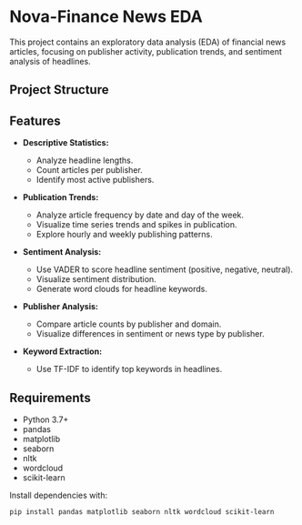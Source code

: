 # Nova-Finance News EDA

This project contains an exploratory data analysis (EDA) of financial news articles, focusing on publisher activity, publication trends, and sentiment analysis of headlines.

## Project Structure

## Features

- **Descriptive Statistics:**  
  - Analyze headline lengths.
  - Count articles per publisher.
  - Identify most active publishers.

- **Publication Trends:**  
  - Analyze article frequency by date and day of the week.
  - Visualize time series trends and spikes in publication.
  - Explore hourly and weekly publishing patterns.

- **Sentiment Analysis:**  
  - Use VADER to score headline sentiment (positive, negative, neutral).
  - Visualize sentiment distribution.
  - Generate word clouds for headline keywords.

- **Publisher Analysis:**  
  - Compare article counts by publisher and domain.
  - Visualize differences in sentiment or news type by publisher.

- **Keyword Extraction:**  
  - Use TF-IDF to identify top keywords in headlines.

## Requirements

- Python 3.7+
- pandas
- matplotlib
- seaborn
- nltk
- wordcloud
- scikit-learn

Install dependencies with:

```sh
pip install pandas matplotlib seaborn nltk wordcloud scikit-learn
```

